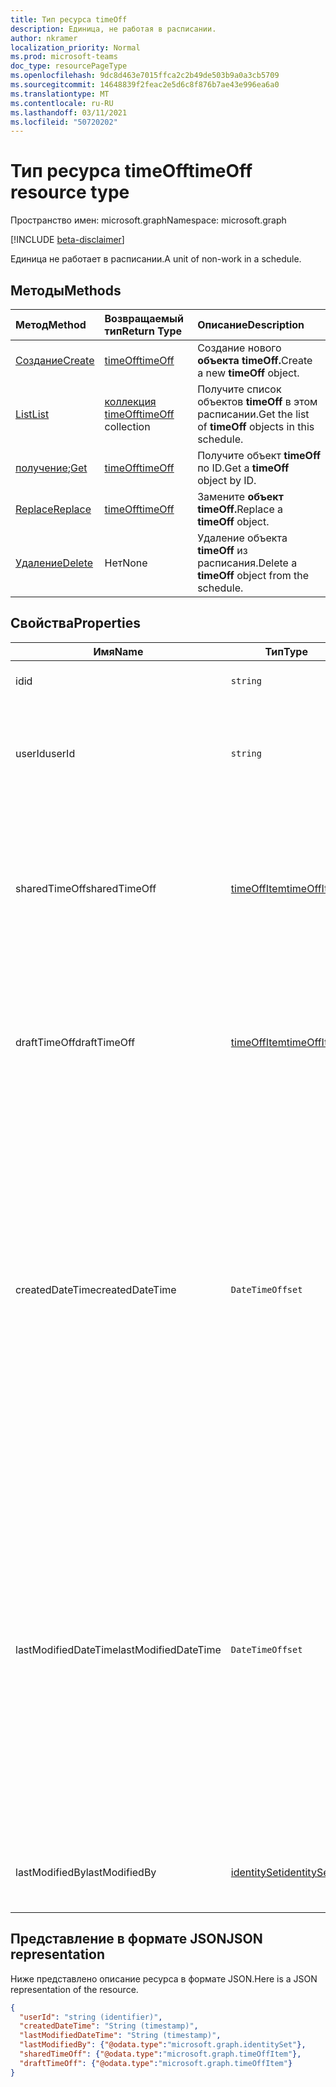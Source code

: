 ```yaml
---
title: Тип ресурса timeOff
description: Единица, не работая в расписании.
author: nkramer
localization_priority: Normal
ms.prod: microsoft-teams
doc_type: resourcePageType
ms.openlocfilehash: 9dc8d463e7015ffca2c2b49de503b9a0a3cb5709
ms.sourcegitcommit: 14648839f2feac2e5d6c8f876b7ae43e996ea6a0
ms.translationtype: MT
ms.contentlocale: ru-RU
ms.lasthandoff: 03/11/2021
ms.locfileid: "50720202"
---
```

# <a name="timeoff-resource-type"></a><span data-ttu-id="8a20a-103">Тип ресурса timeOff</span><span class="sxs-lookup"><span data-stu-id="8a20a-103">timeOff resource type</span></span>

<span data-ttu-id="8a20a-104">Пространство имен: microsoft.graph</span><span class="sxs-lookup"><span data-stu-id="8a20a-104">Namespace: microsoft.graph</span></span>

[!INCLUDE [beta-disclaimer](../../includes/beta-disclaimer.md)]

<span data-ttu-id="8a20a-105">Единица не работает в расписании.</span><span class="sxs-lookup"><span data-stu-id="8a20a-105">A unit of non-work in a schedule.</span></span>

## <a name="methods"></a><span data-ttu-id="8a20a-106">Методы</span><span class="sxs-lookup"><span data-stu-id="8a20a-106">Methods</span></span>

| <span data-ttu-id="8a20a-107">Метод</span><span class="sxs-lookup"><span data-stu-id="8a20a-107">Method</span></span>       | <span data-ttu-id="8a20a-108">Возвращаемый тип</span><span class="sxs-lookup"><span data-stu-id="8a20a-108">Return Type</span></span>  |<span data-ttu-id="8a20a-109">Описание</span><span class="sxs-lookup"><span data-stu-id="8a20a-109">Description</span></span>|
|:---------------|:--------|:----------|
|[<span data-ttu-id="8a20a-110">Создание</span><span class="sxs-lookup"><span data-stu-id="8a20a-110">Create</span></span>](../api/schedule-post-timesoff.md) | [<span data-ttu-id="8a20a-111">timeOff</span><span class="sxs-lookup"><span data-stu-id="8a20a-111">timeOff</span></span>](timeoff.md) | <span data-ttu-id="8a20a-112">Создание нового **объекта timeOff.**</span><span class="sxs-lookup"><span data-stu-id="8a20a-112">Create a new **timeOff** object.</span></span>|
|[<span data-ttu-id="8a20a-113">List</span><span class="sxs-lookup"><span data-stu-id="8a20a-113">List</span></span>](../api/schedule-list-timesoff.md) | <span data-ttu-id="8a20a-114">[коллекция timeOff](timeoff.md)</span><span class="sxs-lookup"><span data-stu-id="8a20a-114">[timeOff](timeoff.md) collection</span></span> | <span data-ttu-id="8a20a-115">Получите список объектов **timeOff** в этом расписании.</span><span class="sxs-lookup"><span data-stu-id="8a20a-115">Get the list of **timeOff** objects in this schedule.</span></span>|
|<span data-ttu-id="8a20a-116">[получение](../api/timeoff-get.md);</span><span class="sxs-lookup"><span data-stu-id="8a20a-116">[Get](../api/timeoff-get.md)</span></span> | [<span data-ttu-id="8a20a-117">timeOff</span><span class="sxs-lookup"><span data-stu-id="8a20a-117">timeOff</span></span>](timeoff.md) | <span data-ttu-id="8a20a-118">Получите объект **timeOff** по ID.</span><span class="sxs-lookup"><span data-stu-id="8a20a-118">Get a **timeOff** object by ID.</span></span>|
|[<span data-ttu-id="8a20a-119">Replace</span><span class="sxs-lookup"><span data-stu-id="8a20a-119">Replace</span></span>](../api/timeoff-put.md) | [<span data-ttu-id="8a20a-120">timeOff</span><span class="sxs-lookup"><span data-stu-id="8a20a-120">timeOff</span></span>](timeoff.md) | <span data-ttu-id="8a20a-121">Замените **объект timeOff.**</span><span class="sxs-lookup"><span data-stu-id="8a20a-121">Replace a **timeOff** object.</span></span>|
|[<span data-ttu-id="8a20a-122">Удаление</span><span class="sxs-lookup"><span data-stu-id="8a20a-122">Delete</span></span>](../api/timeoff-delete.md) | <span data-ttu-id="8a20a-123">Нет</span><span class="sxs-lookup"><span data-stu-id="8a20a-123">None</span></span> | <span data-ttu-id="8a20a-124">Удаление объекта **timeOff** из расписания.</span><span class="sxs-lookup"><span data-stu-id="8a20a-124">Delete a **timeOff** object from the schedule.</span></span>|

## <a name="properties"></a><span data-ttu-id="8a20a-125">Свойства</span><span class="sxs-lookup"><span data-stu-id="8a20a-125">Properties</span></span>
|<span data-ttu-id="8a20a-126">Имя</span><span class="sxs-lookup"><span data-stu-id="8a20a-126">Name</span></span>          |<span data-ttu-id="8a20a-127">Тип</span><span class="sxs-lookup"><span data-stu-id="8a20a-127">Type</span></span>           |<span data-ttu-id="8a20a-128">Описание</span><span class="sxs-lookup"><span data-stu-id="8a20a-128">Description</span></span>                                                                                                                                      |
|--------------|---------------|-------------------------------------------------------------------------------------------------------------------------------------------------|
| <span data-ttu-id="8a20a-129">id</span><span class="sxs-lookup"><span data-stu-id="8a20a-129">id</span></span>            |`string`      |<span data-ttu-id="8a20a-130">Идентификатор объекта `timeOff`.</span><span class="sxs-lookup"><span data-stu-id="8a20a-130">ID of the `timeOff`.</span></span>|
| <span data-ttu-id="8a20a-131">userId</span><span class="sxs-lookup"><span data-stu-id="8a20a-131">userId</span></span>            |`string`      |<span data-ttu-id="8a20a-132">Идентификатор пользователя, назначенного объекту `timeOff`.</span><span class="sxs-lookup"><span data-stu-id="8a20a-132">ID of the user assigned to the `timeOff`.</span></span> <span data-ttu-id="8a20a-133">Обязательный элемент.</span><span class="sxs-lookup"><span data-stu-id="8a20a-133">Required.</span></span>|
| <span data-ttu-id="8a20a-134">sharedTimeOff</span><span class="sxs-lookup"><span data-stu-id="8a20a-134">sharedTimeOff</span></span>     | [<span data-ttu-id="8a20a-135">timeOffItem</span><span class="sxs-lookup"><span data-stu-id="8a20a-135">timeOffItem</span></span>](timeoffitem.md)  |<span data-ttu-id="8a20a-136">Общая версия объекта `timeOff`, доступная для просмотра как сотрудникам, так и руководителям.</span><span class="sxs-lookup"><span data-stu-id="8a20a-136">The shared version of this `timeOff` that is viewable by both employees and managers.</span></span> <span data-ttu-id="8a20a-137">Обязательный элемент.</span><span class="sxs-lookup"><span data-stu-id="8a20a-137">Required.</span></span>|
| <span data-ttu-id="8a20a-138">draftTimeOff</span><span class="sxs-lookup"><span data-stu-id="8a20a-138">draftTimeOff</span></span>      | [<span data-ttu-id="8a20a-139">timeOffItem</span><span class="sxs-lookup"><span data-stu-id="8a20a-139">timeOffItem</span></span>](timeoffitem.md)        |<span data-ttu-id="8a20a-140">Черновая версия объекта `timeOff`, доступная для просмотра руководителями.</span><span class="sxs-lookup"><span data-stu-id="8a20a-140">The draft version of this `timeOff` that is viewable by managers.</span></span> <span data-ttu-id="8a20a-141">Обязательный элемент.</span><span class="sxs-lookup"><span data-stu-id="8a20a-141">Required.</span></span>|
| <span data-ttu-id="8a20a-142">createdDateTime</span><span class="sxs-lookup"><span data-stu-id="8a20a-142">createdDateTime</span></span>       |`DateTimeOffset`        |<span data-ttu-id="8a20a-143">Отметка времени, на которой `timeOff` это было впервые создано.</span><span class="sxs-lookup"><span data-stu-id="8a20a-143">The time stamp at which this `timeOff` was first created.</span></span> <span data-ttu-id="8a20a-144">Тип Timestamp представляет сведения о времени и дате с использованием формата ISO 8601 (всегда применяется формат UTC).</span><span class="sxs-lookup"><span data-stu-id="8a20a-144">The Timestamp type represents date and time information using ISO 8601 format and is always in UTC time.</span></span> <span data-ttu-id="8a20a-145">Например, значение полуночи 1 января 2014 г. в формате UTC: `2014-01-01T00:00:00Z`.</span><span class="sxs-lookup"><span data-stu-id="8a20a-145">For example, midnight UTC on Jan 1, 2014 is `2014-01-01T00:00:00Z`.</span></span> |
| <span data-ttu-id="8a20a-146">lastModifiedDateTime</span><span class="sxs-lookup"><span data-stu-id="8a20a-146">lastModifiedDateTime</span></span>      |`DateTimeOffset`        |<span data-ttu-id="8a20a-147">Отпечаток времени, на котором `timeOff` это было в последний раз обновлено.</span><span class="sxs-lookup"><span data-stu-id="8a20a-147">The time stamp at which this `timeOff` was last updated.</span></span> <span data-ttu-id="8a20a-148">Тип Timestamp представляет сведения о времени и дате с использованием формата ISO 8601 (всегда применяется формат UTC).</span><span class="sxs-lookup"><span data-stu-id="8a20a-148">The Timestamp type represents date and time information using ISO 8601 format and is always in UTC time.</span></span> <span data-ttu-id="8a20a-149">Например, значение полуночи 1 января 2014 г. в формате UTC: `2014-01-01T00:00:00Z`.</span><span class="sxs-lookup"><span data-stu-id="8a20a-149">For example, midnight UTC on Jan 1, 2014 is `2014-01-01T00:00:00Z`.</span></span> |
| <span data-ttu-id="8a20a-150">lastModifiedBy</span><span class="sxs-lookup"><span data-stu-id="8a20a-150">lastModifiedBy</span></span>        | [<span data-ttu-id="8a20a-151">identitySet</span><span class="sxs-lookup"><span data-stu-id="8a20a-151">identitySet</span></span>](identityset.md)        |<span data-ttu-id="8a20a-152">Учетная запись, которая последней обновила этот объект `timeOff`.</span><span class="sxs-lookup"><span data-stu-id="8a20a-152">The identity that last updated this `timeOff`.</span></span> |

## <a name="json-representation"></a><span data-ttu-id="8a20a-153">Представление в формате JSON</span><span class="sxs-lookup"><span data-stu-id="8a20a-153">JSON representation</span></span>

<span data-ttu-id="8a20a-154">Ниже представлено описание ресурса в формате JSON.</span><span class="sxs-lookup"><span data-stu-id="8a20a-154">Here is a JSON representation of the resource.</span></span>

<!-- {
  "blockType": "resource",
  "keyProperty": "id",
  "@odata.type": "microsoft.graph.timeOff",
   "baseType":"microsoft.graph.changeTrackedEntity"
}-->

```json
{
  "userId": "string (identifier)",
  "createdDateTime": "String (timestamp)",
  "lastModifiedDateTime": "String (timestamp)",
  "lastModifiedBy": {"@odata.type":"microsoft.graph.identitySet"},
  "sharedTimeOff": {"@odata.type":"microsoft.graph.timeOffItem"},
  "draftTimeOff": {"@odata.type":"microsoft.graph.timeOffItem"}
}
```


<!-- uuid: 8fcb5dbc-d5aa-4681-8e31-b001d5168d79
2015-10-25 14:57:30 UTC -->
<!--
{
  "type": "#page.annotation",
  "description": "timeOff resource",
  "keywords": "",
  "section": "documentation",
  "tocPath": "",
  "suppressions": []
}
-->


